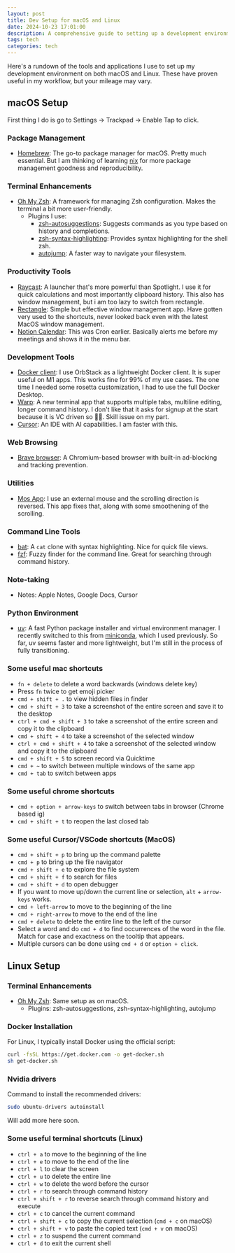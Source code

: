 ```yaml
---
layout: post
title: Dev Setup for macOS and Linux
date: 2024-10-23 17:01:00
description: A comprehensive guide to setting up a development environment on macOS and Linux, including package managers, productivity tools, development tools, and useful shortcuts
tags: tech
categories: tech
---
```


Here's a rundown of the tools and applications I use to set up my development environment on both macOS and Linux. These have proven useful in my workflow, but your mileage may vary.

## macOS Setup

First thing I do is go to Settings -> Trackpad -> Enable Tap to click.

### Package Management

- [Homebrew](https://brew.sh/): The go-to package manager for macOS. Pretty much essential. But I am thinking of learning [nix](https://nixos.org/) for more package management goodness and reproducibility.

### Terminal Enhancements

- [Oh My Zsh](https://ohmyz.sh/): A framework for managing Zsh configuration. Makes the terminal a bit more user-friendly.
  - Plugins I use:
    - [zsh-autosuggestions](https://github.com/zsh-users/zsh-autosuggestions): Suggests commands as you type based on history and completions.
    - [zsh-syntax-highlighting](https://github.com/zsh-users/zsh-syntax-highlighting): Provides syntax highlighting for the shell zsh.
    - [autojump](https://github.com/wting/autojump): A faster way to navigate your filesystem.

### Productivity Tools

- [Raycast](https://www.raycast.com/): A launcher that's more powerful than Spotlight. I use it for quick calculations and most importantly clipboard history. This also has window management, but i am too lazy to switch from rectangle.
- [Rectangle](https://rectangleapp.com/): Simple but effective window management app. Have gotten very used to the shortcuts, never looked back even with the latest MacOS window management.
- [Notion Calendar](https://www.notion.so/product/calendar): This was Cron earlier. Basically alerts me before my meetings and shows it in the menu bar.

### Development Tools

- [Docker client](https://orbstack.dev/download): I use OrbStack as a lightweight Docker client. It is super useful on M1 apps. This works fine for 99% of my use cases. The one time I needed some rosetta customization, I had to use the full Docker Desktop.
- [Warp](https://www.warp.dev/): A new terminal app that supports multiple tabs, multiline editing, longer command history. I don't like that it asks for signup at the start because it is VC driven so 🤷‍♂️. Skill issue on my part.
- [Cursor](https://www.cursor.com/): An IDE with AI capabilities. I am faster with this.

### Web Browsing

- [Brave browser](https://brave.com/): A Chromium-based browser with built-in ad-blocking and tracking prevention.

### Utilities

- [Mos App](https://mos.caldis.me/): I use an external mouse and the scrolling direction is reversed. This app fixes that, along with some smoothening of the scrolling.

### Command Line Tools

- [bat](https://github.com/sharkdp/bat): A `cat` clone with syntax highlighting. Nice for quick file views.
- [fzf](https://github.com/junegunn/fzf): Fuzzy finder for the command line. Great for searching through command history.

### Note-taking

- Notes: Apple Notes, Google Docs, Cursor

### Python Environment

- [uv](https://docs.astral.sh/uv/): A fast Python package installer and virtual environment manager. I recently switched to this from [miniconda](https://docs.anaconda.com/miniconda/miniconda-install/), which I used previously. So far, uv seems faster and more lightweight, but I'm still in the process of fully transitioning.

### Some useful mac shortcuts

- `fn + delete` to delete a word backwards (windows delete key)
- Press `fn` twice to get emoji picker
- `cmd + shift + .` to view hidden files in finder
- `cmd + shift + 3` to take a screenshot of the entire screen and save it to the desktop
- `ctrl + cmd + shift + 3` to take a screenshot of the entire screen and copy it to the clipboard
- `cmd + shift + 4` to take a screenshot of the selected window
- `ctrl + cmd + shift + 4` to take a screenshot of the selected window and copy it to the clipboard
- `cmd + shift + 5` to screen record via Quicktime
- `cmd + ~` to switch between multiple windows of the same app
- `cmd + tab` to switch between apps

### Some useful chrome shortcuts

- `cmd + option + arrow-keys` to switch between tabs in browser (Chrome based ig)
- `cmd + shift + t` to reopen the last closed tab

### Some useful Cursor/VSCode shortcuts (MacOS)

- `cmd + shift + p` to bring up the command palette
- `cmd + p` to bring up the file navigator
- `cmd + shift + e` to explore the file system
- `cmd + shift + f` to search for files
- `cmd + shift + d` to open debugger
- If you want to move up/down the current line or selection, `alt` + `arrow-keys` works.
- `cmd + left-arrow` to move to the beginning of the line
- `cmd + right-arrow` to move to the end of the line
- `cmd + delete` to delete the entire line to the left of the cursor
- Select a word and do `cmd + d` to find occurrences of the word in the file. Match for case and exactness on the tooltip that appears.
- Multiple cursors can be done using `cmd + d` or `option + click`.

## Linux Setup

### Terminal Enhancements

- [Oh My Zsh](https://ohmyz.sh/): Same setup as on macOS.
  - Plugins: zsh-autosuggestions, zsh-syntax-highlighting, autojump

### Docker Installation

For Linux, I typically install Docker using the official script:

```bash
curl -fsSL https://get.docker.com -o get-docker.sh
sh get-docker.sh
```

### Nvidia drivers

Command to install the recommended drivers:

```bash
sudo ubuntu-drivers autoinstall
```

Will add more here soon.

### Some useful terminal shortcuts (Linux)

- `ctrl + a` to move to the beginning of the line
- `ctrl + e` to move to the end of the line
- `ctrl + l` to clear the screen
- `ctrl + u` to delete the entire line
- `ctrl + w` to delete the word before the cursor
- `ctrl + r` to search through command history
- `ctrl + shift + r` to reverse search through command history and execute
- `ctrl + c` to cancel the current command
- `ctrl + shift + c` to copy the current selection (`cmd + c` on macOS)
- `ctrl + shift + v` to paste the copied text (`cmd + v` on macOS)
- `ctrl + z` to suspend the current command
- `ctrl + d` to exit the current shell
